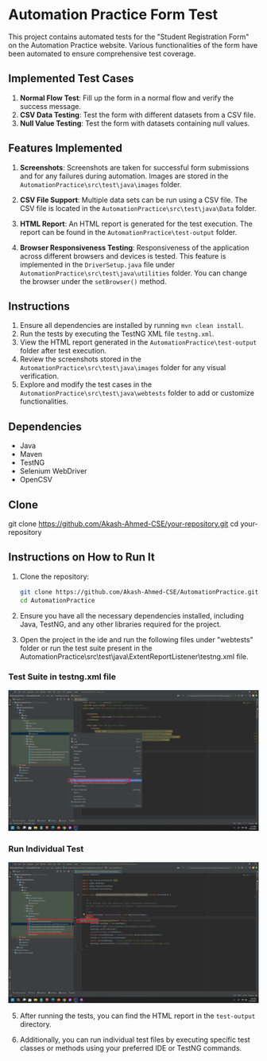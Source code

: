 # Automation Practice Form Test

This project contains automated tests for the "Student Registration Form" on the Automation Practice website. Various functionalities of the form have been automated to ensure comprehensive test coverage.

## Implemented Test Cases

1. **Normal Flow Test**: Fill up the form in a normal flow and verify the success message.
2. **CSV Data Testing**: Test the form with different datasets from a CSV file.
3. **Null Value Testing**: Test the form with datasets containing null values.

## Features Implemented

1. **Screenshots**: Screenshots are taken for successful form submissions and for any failures during automation. Images are stored in the `AutomationPractice\src\test\java\images` folder.

2. **CSV File Support**: Multiple data sets can be run using a CSV file. The CSV file is located in the `AutomationPractice\src\test\java\Data` folder.

3. **HTML Report**: An HTML report is generated for the test execution. The report can be found in the `AutomationPractice\test-output` folder.

4. **Browser Responsiveness Testing**: Responsiveness of the application across different browsers and devices is tested. This feature is implemented in the `DriverSetup.java` file under `AutomationPractice\src\test\java\utilities` folder. You can change the browser under the `setBrowser()` method.

## Instructions

1. Ensure all dependencies are installed by running `mvn clean install`.
2. Run the tests by executing the TestNG XML file `testng.xml`.
3. View the HTML report generated in the `AutomationPractice\test-output` folder after test execution.
4. Review the screenshots stored in the `AutomationPractice\src\test\java\images` folder for any visual verification.
5. Explore and modify the test cases in the `AutomationPractice\src\test\java\webtests` folder to add or customize functionalities.

## Dependencies

- Java
- Maven
- TestNG
- Selenium WebDriver
- OpenCSV

## Clone

git clone https://github.com/Akash-Ahmed-CSE/your-repository.git
cd your-repository




## Instructions on How to Run It

1. Clone the repository:
    ```bash
    git clone https://github.com/Akash-Ahmed-CSE/AutomationPractice.git
    cd AutomationPractice
    ```

2. Ensure you have all the necessary dependencies installed, including Java, TestNG, and any other libraries required for the project.

3. Open the project in the ide and run the following files under "webtests" folder or run the test suite present in the AutomationPractice\src\test\java\ExtentReportListener\testng.xml file.
### Test Suite in testng.xml file
![](image_for_readme/img1.png)
### Run Individual Test
![](image_for_readme/img2.png)

5. After running the tests, you can find the HTML report in the `test-output` directory.

6. Additionally, you can run individual test files by executing specific test classes or methods using your preferred IDE or TestNG commands.

